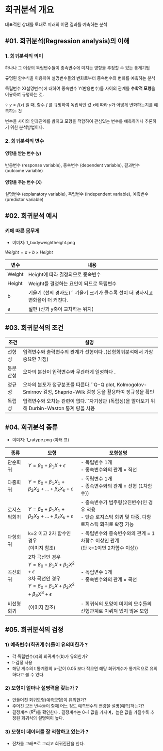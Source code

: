 # 회귀분석 개요

대표적인 상태를 토대로 미래의 어떤 결과를 예측하는 분석

## #01. 회귀분석(Regression analysis)의 이해

### 1. 회귀분석의 의미

하나나 그 이상의 독립변수들이 종속변수에 미치는 영향을 추정할 수 있는 통계기법

규명된 함수식을 이용하여 설명변수들의 변화로부터 종속변수의 변화를 예측하는 분석

독립변수 X(설명변수)에 대하여 종속변수 Y(반응변수)들 사이의 관계를 **수학적 모형**을 이용하여 규명하는 것.

💡 $y = f(x)$ 일 때, 함수 $f$ 를 규명하여 독립적인 값 $x$에 따라 $y$가 어떻게 변화하는지를 예측하는 것

변수들 사이의 인과관계를 밝히고 모형을 적합하여 관심있는 변수를 예측하거나 추론하기 위한 분석방법이다.

### 2. 회귀분석의 변수

#### 영향을 받는 변수 (y)

반응변수 (response variable), 종속변수 (dependent variable), 결과변수(outcome variable)

#### 영향을 주는 변수 (X)

설명변수 (explanatory variable), 독립변수 (independent variable), 예측변수 (predictor variable)

## #02. 회귀분석 예시

### 키에 따른 몸무게

- 이미지: 1_bodyweightheight.png

$Weight = a + b \times Height$

| 변수   | 내용                                                                                    |
| ------ | --------------------------------------------------------------------------------------- |
| Weight | Height에 따라 결정되므로 종속변수                                                       |
| Height | Weight를 결정하는 요인이 되므로 독립변수                                                |
| b      | 기울기 (선의 경사도)`` 기울기 크기가 클수록 선이 더 경사지고 변화율이 더 커진다. |
| a      | 절편 (선과 y축이 교차하는 위치)                                                         |

## #03. 회귀분석의 조건

| 조건     | 설명                                                                                                                      |
| -------- | ------------------------------------------------------------------------------------------------------------------------- |
| 선형성   | 입력변수와 출력변수의 관계가 선형이다 .(선형회귀분석에서 가장 중요한 가정)                                                |
| 등분산성 | 오차의 분산이 입력변수와 무관하게 일정하다 .                                                                              |
| 정규성   | 오차의 분포가 정규분포를 따른다.``Q-Q plot, Kolmogolov-Smirnov 검정, Shaprio-Wilk 검정 등을 활용하여 정규성을 확인 |
| 독립성   | 입력변수와 오차는 관련이 없다.``자기상관 (독립성)을 알아보기 위해 Durbin-Waston 통계 량을 사용                     |

## #04. 회귀분석 종류

- 이미지: 1_ratype.png (아래 표)

| 종류         | 모형                                                                                                                                                                    | 모형설명                                                                                                   |
| ------------ | ----------------------------------------------------------------------------------------------------------------------------------------------------------------------- | ---------------------------------------------------------------------------------------------------------- |
| 단순회귀     | $Y = \beta_0 + \beta_1 X + \epsilon$                                                                                                                                  | - 독립변수 1개<br />- 종속변수와의 관계 = 직선                                                             |
| 다중회귀     | $Y = \beta_0 + \beta_1 X_1 + \beta_2 X_2 + ... + \beta_k X_k + \epsilon$                                                                                              | - 독립변수 1개<br />- 종속변수와의 관계 = 선형 (1차함수))                                                  |
| 로지스틱회귀 | $Y = \beta_0 + \beta_1 X_1 + \beta_2 X_2 + ... + \beta_k X_k + \epsilon$                                                                                              | - 종속변수가 범주형(2진변수)인 경우 적용<br />- 단순 로지스틱 회귀 및 다중, 다항 로지스틱 회귀로 확장 가능 |
| 다항회귀     | k=2 이고 2차 함수인 경우<br />(이미지 참조)                                                                                                                             | - 독립변수와 종속변수와의 관계 = 1차함수 이상인 관계<br />(단 k=1이면 2차함수 이상))                       |
| 곡선회귀     | 2차 곡선인 경우<br />$Y = \beta_0 + \beta_1 X + \beta_2 X^2 + \epsilon$<br />3차 곡선인 경우<br />$Y = \beta_0 + \beta_1 X + \beta_2 X^2 + \beta_3 X^3 +  \epsilon$ | - 독립변수 1개<br />- 종속변수와의 관계 = 곡선                                                             |
| 비선형회귀   | (이미지 참조)                                                                                                                                                           | - 회귀식의 모양이 미지의 모수들의 선형관계로 이뤄져 있지 않은 모형                                         |

## #05. 회귀분석의 검정

### 1) 예측변수(회귀계수)들이 유의미한가 ?

- 각 독립변수($x$)의 회귀계수($b$)가 유의한가?
- t-검정 사용
- 해당 계수의 t 통계량의 p-값이 0.05 보다 작으면 해당 회귀계수가 통계적으로 유의하다고 볼 수 있다.

### 2) 모형이 얼마나 설명력을 갖는가 ?

- 만들어진 회귀모형(예측모형)이 유의한가?
- 주어진 모든 변수들이 함께 어느 정도 예측변수의 변량을 설명(예측)하는가?
- 결정계수 ($R^2$)를 확인한다 . 결정계수는 0~1 값을 가지며，높은 값을 가질수록 추정된 회귀식의 설명력이 높다.

### 3) 모형이 데이터를 잘 적합하고 있는가 ?

- 잔차를 그래프로 그리고 회귀진단을 한다.
